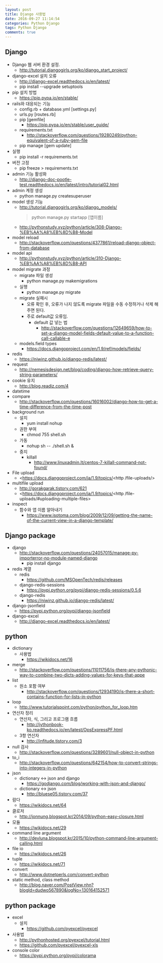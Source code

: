 ```yaml
---
layout: post
title: Django 사용법
date: 2016-09-27 11:14:54
categories: Python Django
tags: Python Django
comments: true
---
```

## Django
* Django 웹 서버 환경 설정.
    * <http://tutorial.djangogirls.org/ko/django_start_project/> 
* django-excel 설치 오류
    * <http://django-excel.readthedocs.io/en/latest/>
    * pip install --upgrade setuptools
* pip 설치 방법
    * <https://pip.pypa.io/en/stable/>
* rails와 대응되는 기능
    * config.rb + database.yml [settings.py]
    * urls.py [routes.rb]
    * pip [gemfile]
        * <https://pip.pypa.io/en/stable/user_guide/>
    * requirements.txt
        * <http://stackoverflow.com/questions/19280249/python-equivalent-of-a-ruby-gem-file>
    * pip manage [gem update]
* 실행
    * pip install -r requirements.txt
* 버전 고정
    * pip freeze > requirements.txt
* admin 기능 활성화
    * <http://django-doc-pootle-test.readthedocs.io/en/latest/intro/tutorial02.html>
* admin 계정 생성
    * python manage.py createsuperuser
* model 생성 기능
    * <http://tutorial.djangogirls.org/ko/django_models/>
        >python manage.py startapp [앱이름]
    * <http://pythonstudy.xyz/python/article/308-Django-%EB%AA%A8%EB%8D%B8-Model>
* model reload
    * <http://stackoverflow.com/questions/4377861/reload-django-object-from-database>
* model api
    * <http://pythonstudy.xyz/python/article/310-Django-%EB%AA%A8%EB%8D%B8-API>
* model migrate 과정
    * migrate 파일 생성
        * python manage.py makemigrations
    * 실행
        * python manage.py migrate
    * migrate 실패시
        * 오류 확인 후, 오류가 나지 않도록 migrate 파일을 수동 수정하거나 삭제 해주면 된다.
        * 주로 default값 오류임.
            * default 값 넣는 법
                * <http://stackoverflow.com/questions/12649659/how-to-set-a-django-model-fields-default-value-to-a-function-call-callable-e>
    * models.field types
        * <https://docs.djangoproject.com/en/1.9/ref/models/fields/>
* redis
    * <https://niwinz.github.io/django-redis/latest/>
* request
    * <http://nemesisdesign.net/blog/coding/django-how-retrieve-query-string-parameters/>
* cookie 유지
    * <http://blog.readiz.com/4>
* datetime
* compare
    * <http://stackoverflow.com/questions/16016002/django-how-to-get-a-time-difference-from-the-time-post>
* background run
    * 설치
        * yum install nohup
    * 권한 부여
        * chmod 755 shell.sh
    * 가동
        * nohup sh -- ./shell.sh &
    * 중지
        * killall
            * <http://www.linuxadmin.lt/centos-7-killall-command-not-found/>
* File upload
    * <https://docs.djangoproject.com/ja/1.9/topics/<http /file-uploads/>
* multifile upload
    * <http://gorakgarak.tistory.com/621>
    * <https://docs.djangoproject.com/ja/1.9/topics/<http /file-uploads/#uploading-multiple-files>
* inspect
    * 함수와 앱 이름 알아내기
        * <https://www.isotoma.com/blog/2009/12/09/getting-the-name-of-the-current-view-in-a-django-template/>

## Django package
* django
    * <http://stackoverflow.com/questions/24057015/manage-py-importerror-no-module-named-django>
        * pip install django
* redis 계열
    * redis
        * <https://github.com/MSOpenTech/redis/releases>
    * django-redis-sessions
        * <https://pypi.python.org/pypi/django-redis-sessions/0.5.6>
    * django-redis
        * <https://niwinz.github.io/django-redis/latest/>
* django-jsonfield
    * <https://pypi.python.org/pypi/django-jsonfield>
* django-excel
    * <http://django-excel.readthedocs.io/en/latest/>

## python
* dictionary 
    * 사용법
        * <https://wikidocs.net/16>
* merge
    * <http://stackoverflow.com/questions/11011756/is-there-any-pythonic-way-to-combine-two-dicts-adding-values-for-keys-that-appe>
* list
    * 원소 포함 여부
        * <http://stackoverflow.com/questions/12934190/is-there-a-short-contains-function-for-lists-in-python>
* loop
    * <http://www.tutorialspoint.com/python/python_for_loop.htm>
* 연산자 정리
    * 연산자, 식, 그리고 프로그램 흐름
        * <http://jythonbook-ko.readthedocs.io/en/latest/OpsExpressPF.html>
    * 3항 연산자
        * <http://infitude.tistory.com/3>
* null 검사
    * <http://stackoverflow.com/questions/3289601/null-object-in-python>
* to_i
    * <http://stackoverflow.com/questions/642154/how-to-convert-strings-into-integers-in-python>
* json
    * dictionary <-> json and django
        * <https://godjango.com/blog/working-with-json-and-django/>
    * dictionary <-> json
        * <http://bluese05.tistory.com/37>
* 람다
    * <https://wikidocs.net/64>
* 클로저
    * <http://jonnung.blogspot.kr/2014/09/python-easy-closure.html>
* 모듈
    * <https://wikidocs.net/29>
* command line argument
    * <http://devluna.blogspot.kr/2015/10/python-command-line-argument-calling.html>
* file io
    * <https://wikidocs.net/26>
* tuple
    * <https://wikidocs.net/71>
* convert
    * <http://www.dotnetperls.com/convert-python>
* static method, class method
    * <http://blog.naver.com/PostView.nhn?blogId=dudwo567890&logNo=130164152571>


## python package
* excel
    * 설치
        * <https://github.com/pyexcel/pyexcel>
* 사용법
    * <http://pythonhosted.org/pyexcel/tutorial.html>
    * <https://github.com/pyexcel/pyexcel-xls>
* console color
    * <https://pypi.python.org/pypi/colorama>